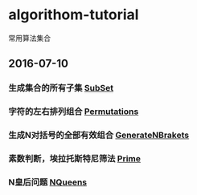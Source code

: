 # algorithom-tutorial
常用算法集合

## 2016-07-10
### 生成集合的所有子集 [SubSet](https://github.com/huangshanqi/algorithom-tutorial/blob/master/src/cn/evilcoder/algorithm/SubSet.java)
### 字符的左右排列组合 [Permutations](https://github.com/huangshanqi/algorithom-tutorial/blob/master/src/cn/evilcoder/algorithm/Permutations.java)
### 生成N对括号的全部有效组合 [GenerateNBrakets](https://github.com/huangshanqi/algorithom-tutorial/blob/master/src/cn/evilcoder/algorithm/GenerateNBrakets.java)
### 素数判断，埃拉托斯特尼筛法 [Prime](https://github.com/huangshanqi/algorithom-tutorial/blob/master/src/cn/evilcoder/algorithm/Prime.java)
### N皇后问题 [NQueens](https://github.com/huangshanqi/algorithom-tutorial/blob/master/src/cn/evilcoder/algorithm/NQueens.java)